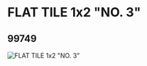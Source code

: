 # FLAT TILE 1x2 "NO. 3"
## 99749
![FLAT TILE 1x2 "NO. 3"](https://lc-www-live-s.legocdn.com/media/bricks/5/2/4652092.jpg)